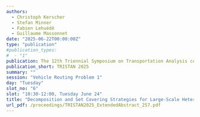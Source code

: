 ```yaml
---
authors:
  - Christoph Kerscher
  - Stefan Minner
  - Fabien Lehuédé
  - Guillaume Massonnet
date: "2025-06-22T00:00:00Z"
type: "publication"
#publication_types:
#  - "1"
publication: The 12th Triennial Symposium on Transportation Analysis conference
publication_short: TRISTAN 2025
summary: ""
session: "Vehicle Routing Problem 1"
day: "Tuesday"
slot_no: "6"
slot: "10:30-12:00, Tuesday June 24"
title: "Decomposition and Set Covering Strategies for Large-Scale Heterogeneous Vehicle Routing Problems"
url_pdf: /proceedings/TRISTAN2025_ExtendedAbstract_257.pdf
---
```

